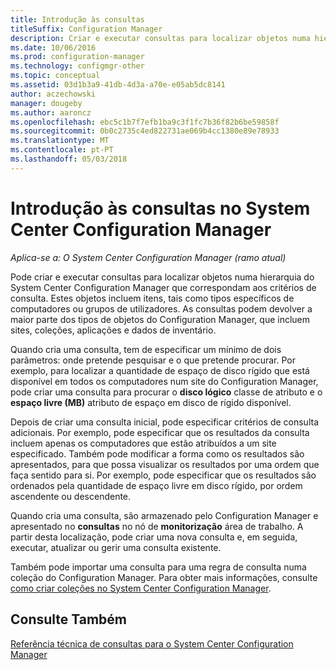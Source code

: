 ```yaml
---
title: Introdução às consultas
titleSuffix: Configuration Manager
description: Criar e executar consultas para localizar objetos numa hierarquia do System Center Configuration Manager que correspondam aos critérios de consulta.
ms.date: 10/06/2016
ms.prod: configuration-manager
ms.technology: configmgr-other
ms.topic: conceptual
ms.assetid: 03d1b3a9-41db-4d3a-a70e-e05ab5dc8141
author: aczechowski
manager: dougeby
ms.author: aaroncz
ms.openlocfilehash: ebc5c1b7f7efb1ba9c3f1fc7b36f82b6be59858f
ms.sourcegitcommit: 0b0c2735c4ed822731ae069b4cc1380e89e78933
ms.translationtype: MT
ms.contentlocale: pt-PT
ms.lasthandoff: 05/03/2018
---
```

# <a name="introduction-to-queries-in-system-center-configuration-manager"></a>Introdução às consultas no System Center Configuration Manager

*Aplica-se a: O System Center Configuration Manager (ramo atual)*

Pode criar e executar consultas para localizar objetos numa hierarquia do System Center Configuration Manager que correspondam aos critérios de consulta. Estes objetos incluem itens, tais como tipos específicos de computadores ou grupos de utilizadores. As consultas podem devolver a maior parte dos tipos de objetos do Configuration Manager, que incluem sites, coleções, aplicações e dados de inventário.  

 Quando cria uma consulta, tem de especificar um mínimo de dois parâmetros: onde pretende pesquisar e o que pretende procurar. Por exemplo, para localizar a quantidade de espaço de disco rígido que está disponível em todos os computadores num site do Configuration Manager, pode criar uma consulta para procurar o **disco lógico** classe de atributo e o **espaço livre (MB)** atributo de espaço em disco de rígido disponível.  

 Depois de criar uma consulta inicial, pode especificar critérios de consulta adicionais. Por exemplo, pode especificar que os resultados da consulta incluem apenas os computadores que estão atribuídos a um site especificado. Também pode modificar a forma como os resultados são apresentados, para que possa visualizar os resultados por uma ordem que faça sentido para si. Por exemplo, pode especificar que os resultados são ordenados pela quantidade de espaço livre em disco rígido, por ordem ascendente ou descendente.  

 Quando cria uma consulta, são armazenado pelo Configuration Manager e apresentado no **consultas** no nó de **monitorização** área de trabalho. A partir desta localização, pode criar uma nova consulta e, em seguida, executar, atualizar ou gerir uma consulta existente.  

 Também pode importar uma consulta para uma regra de consulta numa coleção do Configuration Manager. Para obter mais informações, consulte [como criar coleções no System Center Configuration Manager](../../../core/clients/manage/collections/create-collections.md).  

## <a name="see-also"></a>Consulte Também  
 [Referência técnica de consultas para o System Center Configuration Manager](../../../core/servers/manage/queries-technical-reference.md)
